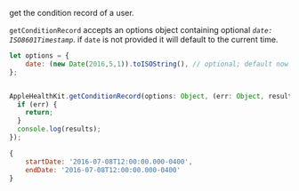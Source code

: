 get the condition record of a user.

`getConditionRecord` accepts an options object containing optional *`date: ISO8601Timestamp`*. if `date` is not provided it will default to the current time.
```javascript
let options = {
    date: (new Date(2016,5,1)).toISOString(), // optional; default now
};
```

```javascript

AppleHealthKit.getConditionRecord(options: Object, (err: Object, results: Object) => {
  if (err) {
    return;
  }
  console.log(results);
});
```

```javascript
{
	startDate: '2016-07-08T12:00:00.000-0400',
	endDate: '2016-07-08T12:00:00.000-0400'
}
```